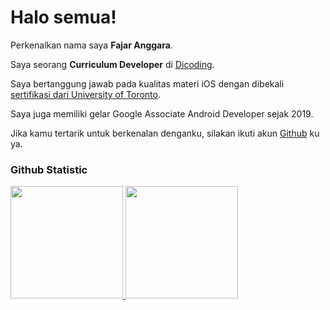 # Halo semua! 
 
Perkenalkan nama saya **Fajar Anggara**.<br>
 
Saya seorang **Curriculum Developer** di [Dicoding](https://www.dicoding.com/).<br>
 
Saya bertanggung jawab pada kualitas materi iOS dengan dibekali [sertifikasi dari University of Toronto](https://www.coursera.org/account/accomplishments/specialization/CLKJD8XBXJ3M).<br>
 
Saya juga memiliki gelar Google Associate Android Developer sejak 2019.<br>
 
Jika kamu tertarik untuk berkenalan denganku, silakan ikuti akun [Github](https://github.com/fajaranggara91) ku ya.
 
### Github Statistic
<p align="left">
<a href="https://github.com/fajaranggara91">
  <img height="180em" src="https://github-readme-stats-eight-theta.vercel.app/api?username=fajaranggara91&show_icons=true&theme=algolia&include_all_commits=true&count_private=true"/>
  <img height="180em" src="https://github-readme-stats-eight-theta.vercel.app/api/top-langs/?username=fajaranggara91&layout=compact&theme=algolia"/>
</a>
</p>
